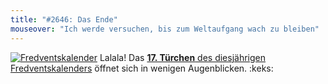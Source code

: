 ```yaml
---
title: "#2646: Das Ende"
mouseover: "Ich werde versuchen, bis zum Weltaufgang wach zu bleiben"
---
```


<a href="http://www.fonflatter.de/der-fetzige-fredventskalender-2012" title="Der fetzige Fredventskalender"><img src="http://www.fonflatter.de/adv12/fredventskalender_banner.png" alt="Fredventskalender" /></a>
Lalala! Das <a href="http://www.fonflatter.de/2012/12/17/das-17-turchen-2/"><strong>17. Türchen</strong> des diesjährigen Fredventskalenders</a> öffnet sich in wenigen Augenblicken.
:keks:

